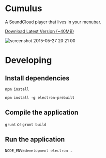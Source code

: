 # Cumulus
A SoundCloud player that lives in your menubar.

[Download Latest Version (~40MB)](https://www.dropbox.com/s/w5lo9fqsb4hwipr/Cumulus.zip?dl=0)

![screenshot 2015-05-27 20 21 00](https://cloud.githubusercontent.com/assets/868844/7845299/5810af32-04b6-11e5-8465-45c611a418b7.png)

# Developing

## Install dependencies
`npm install`

`npm install -g electron-prebuilt`

## Compile the application
`grunt` or `grunt build`

## Run the application
`NODE_ENV=development electron .`
